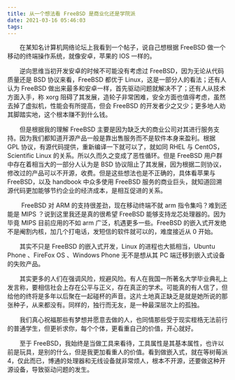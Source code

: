 ```yaml
---
title: 从一个想法看 FreeBSD 是商业化还是学院派
date: 2021-03-16 05:46:03
tags:
---
```


　　在某知名计算机网络论坛上我看到一个帖子，说自己想根据 FreeBSD 做一个移动的终端操作系统，就像安卓，苹果的 IOS 一样的。

　　逆向思维当初开发安卓的时候不可能没有考虑过 FreeBSD，因为无论从代码质量还是 BSD 协议来看，FreeBSD 都优于 Linux，这是一部分人的看法；还有人认为 FreeBSD 做出来最多和安卓一样，首先驱动问题就解决不了；还有人从技术方面入手，称 xorg 阻碍了其发展，造轮子非常困难，安全方面也值得考虑，虽然去掉了虚拟机，性能会有所提高，但会 FreeBSD 的开发者少之又少；更多地人劝其脚踏实地，这个根本赚不到什么钱。

　　但是根据我的理解 FreeBSD 主要是因为缺乏大的商业公司对其进行服务支持。因为我们都知道开源产品一般是靠出售服务而不是软件本身来盈利。根据 GPL 协议，有源代码提供，重新编译一下就可以了，就如同 RHEL 与 CentOS，Scientific Linux 的关系。所以久而久之变成了恶性循环。但是 FreeBSD 用户群中存在着相当大的一部分人认为是 BSD 协议阻止了其发展，因为根据二则协议，修改过的产品可以不开源，收费。但是这些想法也是不正确的，具体看苹果与 FreeBSD，以及 handbook 中众多使用 FreeBSD 服务的商业巨头，就知道回溯源代码更加能够节约企业的经济成本，是相互促进的关系。

　　 FreeBSD 对 ARM 的支持很差劲，现在移动终端不就 arm 指令集吗？难到还能是 MIPS ？说到这里我还是真的很希望 FreeBSD 能够支持龙芯处理器的。因为毕竟 MIPS 目前应用的不如 arm 广泛，机遇更多一些。FreeBSD 的嵌入式开发绝不是阉割内核，加几个打电话，发短信的软件就可以的，难度接近从 0 开始。

　　其实不只是 FreeBSD 的嵌入式开发，Linux 的进程也大抵相当，Ubuntu Phone 、FireFox OS 、Windows Phone 无不是想从其 PC 端迁移到嵌入式设备的失败产品。

　　其实更多的人们在强调风险，规避风险。有人在我国一所著名大学毕业典礼上发言称，要相信社会上存在公平与正义，存在真正的学术。可能真的有人信了，但给他的终将是多年以后聚在一起碰杯的声音。这片土地真正缺乏是就是她所说的那张种子，从来都没有。同样的，独行而无友，是一种最深层次上的孤独。

　　我们真心祝福那些有梦想并愿意去做的人，也同情那些受于现实桎梏无法前行的普通学生，但更祈求你，每个个体，更看重自己的价值，开心就好。

　　至于 FreeBSD，我始终是当做工具来看待，工具属性是其基本属性，也许以前是玩具，是别的什么，但是我更加看重人的价值。看到做嵌入式，就在等树莓派 4，仅此而已，博通的处理器和无线设备就非常烦人，根本不开源，还要做这种开源设备，导致驱动问题的发生。
